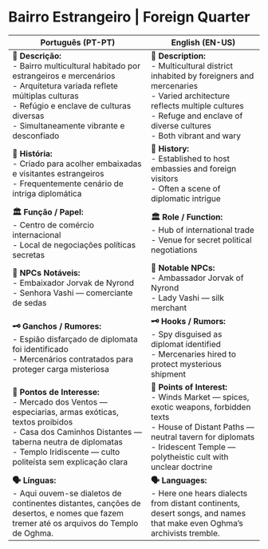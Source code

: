 #  Bairro Estrangeiro | Foreign Quarter

| **Português (PT-PT)**                                                                                                                                                                                                                  | **English (EN-US)**                                                                                                                                                                                                    |
| -------------------------------------------------------------------------------------------------------------------------------------------------------------------------------------------------------------------------------------- | ---------------------------------------------------------------------------------------------------------------------------------------------------------------------------------------------------------------------- |
| **📝 Descrição:**<br> - Bairro multicultural habitado por estrangeiros e mercenários<br> - Arquitetura variada reflete múltiplas culturas<br> - Refúgio e enclave de culturas diversas<br> - Simultaneamente vibrante e desconfiado    | **📝 Description:**<br> - Multicultural district inhabited by foreigners and mercenaries<br> - Varied architecture reflects multiple cultures<br> - Refuge and enclave of diverse cultures<br> - Both vibrant and wary |
| **📜 História:**<br> - Criado para acolher embaixadas e visitantes estrangeiros<br> - Frequentemente cenário de intriga diplomática                                                                                                    | **📜 History:**<br> - Established to host embassies and foreign visitors<br> - Often a scene of diplomatic intrigue                                                                                                    |
| **🏛 Função / Papel:**<br> - Centro de comércio internacional<br> - Local de negociações políticas secretas                                                                                                                            | **🏛 Role / Function:**<br> - Hub of international trade<br> - Venue for secret political negotiations                                                                                                                 |
| **👤 NPCs Notáveis:**<br> - Embaixador Jorvak de Nyrond<br> - Senhora Vashi — comerciante de sedas                                                                                                                                     | **👤 Notable NPCs:**<br> - Ambassador Jorvak of Nyrond<br> - Lady Vashi — silk merchant                                                                                                                                |
| **🗝 Ganchos / Rumores:**<br> - Espião disfarçado de diplomata foi identificado<br> - Mercenários contratados para proteger carga misteriosa                                                                                           | **🗝 Hooks / Rumors:**<br> - Spy disguised as diplomat identified<br> - Mercenaries hired to protect mysterious shipment                                                                                               |
| **📌 Pontos de Interesse:**<br> - Mercado dos Ventos — especiarias, armas exóticas, textos proibidos<br> - Casa dos Caminhos Distantes — taberna neutra de diplomatas<br> - Templo Iridiscente — culto politeísta sem explicação clara | **📌 Points of Interest:**<br> - Winds Market — spices, exotic weapons, forbidden texts<br> - House of Distant Paths — neutral tavern for diplomats<br> - Iridescent Temple — polytheistic cult with unclear doctrine  |
| **🗣 Línguas:**<br> - Aqui ouvem-se dialetos de continentes distantes, canções de desertos, e nomes que fazem tremer até os arquivos do Templo de Oghma.                                                                               | **🗣 Languages:**<br> - Here one hears dialects from distant continents, desert songs, and names that make even Oghma’s archivists tremble.                                                                            |


















